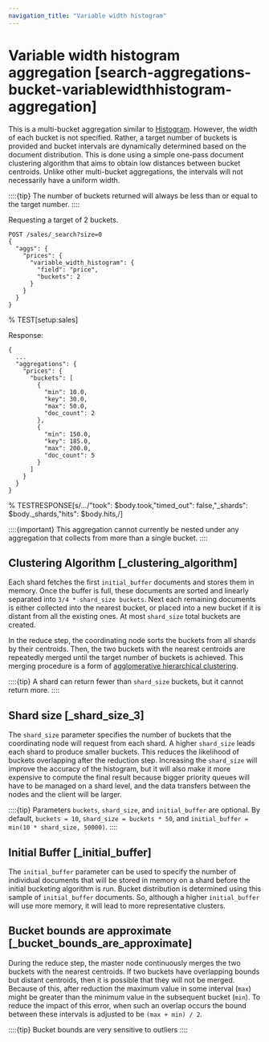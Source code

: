 ```yaml
---
navigation_title: "Variable width histogram"
---
```


# Variable width histogram aggregation [search-aggregations-bucket-variablewidthhistogram-aggregation]


This is a multi-bucket aggregation similar to [Histogram](search-aggregations-bucket-histogram-aggregation.md). However, the width of each bucket is not specified. Rather, a target number of buckets is provided and bucket intervals are dynamically determined based on the document distribution. This is done using a simple one-pass document clustering algorithm that aims to obtain low distances between bucket centroids. Unlike other multi-bucket aggregations, the intervals will not necessarily have a uniform width.

::::{tip} 
The number of buckets returned will always be less than or equal to the target number.
::::


Requesting a target of 2 buckets.

```console
POST /sales/_search?size=0
{
  "aggs": {
    "prices": {
      "variable_width_histogram": {
        "field": "price",
        "buckets": 2
      }
    }
  }
}
```

%  TEST[setup:sales]

Response:

```console-result
{
  ...
  "aggregations": {
    "prices": {
      "buckets": [
        {
          "min": 10.0,
          "key": 30.0,
          "max": 50.0,
          "doc_count": 2
        },
        {
          "min": 150.0,
          "key": 185.0,
          "max": 200.0,
          "doc_count": 5
        }
      ]
    }
  }
}
```

%  TESTRESPONSE[s/\.\.\./"took": $body.took,"timed_out": false,"_shards": $body._shards,"hits": $body.hits,/]

::::{important} 
This aggregation cannot currently be nested under any aggregation that collects from more than a single bucket.
::::


## Clustering Algorithm [_clustering_algorithm]

Each shard fetches the first `initial_buffer` documents and stores them in memory. Once the buffer is full, these documents are sorted and linearly separated into `3/4 * shard_size buckets`. Next each remaining documents is either collected into the nearest bucket, or placed into a new bucket if it is distant from all the existing ones. At most `shard_size` total buckets are created.

In the reduce step, the coordinating node sorts the buckets from all shards by their centroids. Then, the two buckets with the nearest centroids are repeatedly merged until the target number of buckets is achieved. This merging procedure is a form of [agglomerative hierarchical clustering](https://en.wikipedia.org/wiki/Hierarchical_clustering).

::::{tip} 
A shard can return fewer than `shard_size` buckets, but it cannot return more.
::::



## Shard size [_shard_size_3]

The `shard_size` parameter specifies the number of buckets that the coordinating node will request from each shard. A higher `shard_size` leads each shard to produce smaller buckets. This reduces the likelihood of buckets overlapping after the reduction step. Increasing the `shard_size` will improve the accuracy of the histogram, but it will also make it more expensive to compute the final result because bigger priority queues will have to be managed on a shard level, and the data transfers between the nodes and the client will be larger.

::::{tip} 
Parameters `buckets`, `shard_size`, and `initial_buffer` are optional. By default, `buckets = 10`, `shard_size = buckets * 50`, and `initial_buffer = min(10 * shard_size, 50000)`.
::::



## Initial Buffer [_initial_buffer]

The `initial_buffer` parameter can be used to specify the number of individual documents that will be stored in memory on a shard before the initial bucketing algorithm is run. Bucket distribution is determined using this sample of `initial_buffer` documents. So, although a higher `initial_buffer` will use more memory, it will lead to more representative clusters.


## Bucket bounds are approximate [_bucket_bounds_are_approximate]

During the reduce step, the master node continuously merges the two buckets with the nearest centroids. If two buckets have overlapping bounds but distant centroids, then it is possible that they will not be merged. Because of this, after reduction the maximum value in some interval (`max`) might be greater than the minimum value in the subsequent bucket (`min`). To reduce the impact of this error, when such an overlap occurs the bound between these intervals is adjusted to be `(max + min) / 2`.

::::{tip} 
Bucket bounds are very sensitive to outliers
::::



